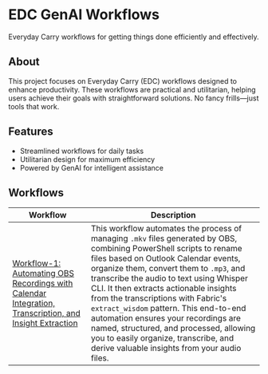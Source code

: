 # EDC GenAI Workflows

Everyday Carry workflows for getting things done efficiently and effectively.

## About

This project focuses on Everyday Carry (EDC) workflows designed to enhance productivity. These workflows are practical and utilitarian, helping users achieve their goals with straightforward solutions. No fancy frills—just tools that work.

## Features

- Streamlined workflows for daily tasks
- Utilitarian design for maximum efficiency
- Powered by GenAI for intelligent assistance

## Workflows

| Workflow | Description |
|----------|-------------|
| [Workflow-1: Automating OBS Recordings with Calendar Integration, Transcription, and Insight Extraction](https://github.com/script-repo/EDC-GenAI/tree/main/workshop/WF-1) | This workflow automates the process of managing `.mkv` files generated by OBS, combining PowerShell scripts to rename files based on Outlook Calendar events, organize them, convert them to `.mp3`, and transcribe the audio to text using Whisper CLI. It then extracts actionable insights from the transcriptions with Fabric's `extract_wisdom` pattern. This end-to-end automation ensures your recordings are named, structured, and processed, allowing you to easily organize, transcribe, and derive valuable insights from your audio files. |
